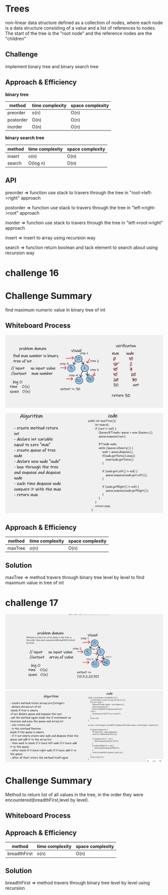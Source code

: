 # Trees
non-linear data structure defined as a collection of nodes, where each node is a data structure consisting of a value and a list of references to nodes. The start of the tree is the "root node" and the reference nodes are the "children"

## Challenge
implement binary tree and binary search tree 

## Approach & Efficiency

**binary tree**

| method    | time complexity | space complexity |
|-----------|-----------------|------------------|
| preorder  | o(n)            | O(n)             |
| postorder | O(n)            | O(n)             |
| inorder   | O(n)            | O(n)             |


**binary search tree**

| method  | time complexity | space complexity |
|---------|-----------------|------------------|
| insert  | o(n)            | O(n)             |
| search  | O(log n)        | O(n)             |

## API
preorder => function use stack to travers through the tree in "root->left->right" approach

postorder => function use stack to travers through the tree in "left->right->root" approach

inorder => function use stack to travers through the tree in "left->root->right" approach

insert => insert to array using recursion way

search => function return boolean and tack element to search about using recursion way 

# challenge 16

# Challenge Summary
 find maximum numeric value in binary tree of int 

## Whiteboard Process

![tree](../img/tree.png)

![tree1](../img/tree1.png)


## Approach & Efficiency
| method  | time complexity | space complexity |
|---------|-----------------|------------------|
| maxTree | o(n)            | O(n)             |


## Solution
maxTree => method travers through binary tree level by level to find maximum value in tree of int 



# challenge 17
![challenge17](../img/challenge17.png)
![challenge171](../img/challenge171.png)



# Challenge Summary

Method to return list of all values in the tree, in the order they were encountered(breadthFirst,level by level).

## Whiteboard Process

## Approach & Efficiency
| method       | time complexity | space complexity |
|--------------|-----------------|------------------|
| breadthFirst | o(n)            | O(n)             |


## Solution
breadthFirst => method travers through binary tree level by level using recursion 